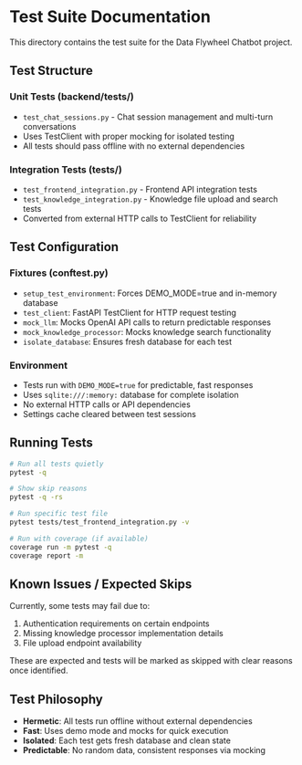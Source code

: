 # Test Suite Documentation

This directory contains the test suite for the Data Flywheel Chatbot project.

## Test Structure

### Unit Tests (backend/tests/)
- `test_chat_sessions.py` - Chat session management and multi-turn conversations
- Uses TestClient with proper mocking for isolated testing
- All tests should pass offline with no external dependencies

### Integration Tests (tests/)
- `test_frontend_integration.py` - Frontend API integration tests
- `test_knowledge_integration.py` - Knowledge file upload and search tests
- Converted from external HTTP calls to TestClient for reliability

## Test Configuration

### Fixtures (conftest.py)
- `setup_test_environment`: Forces DEMO_MODE=true and in-memory database
- `test_client`: FastAPI TestClient for HTTP request testing
- `mock_llm`: Mocks OpenAI API calls to return predictable responses
- `mock_knowledge_processor`: Mocks knowledge search functionality
- `isolate_database`: Ensures fresh database for each test

### Environment
- Tests run with `DEMO_MODE=true` for predictable, fast responses
- Uses `sqlite:///:memory:` database for complete isolation
- No external HTTP calls or API dependencies
- Settings cache cleared between test sessions

## Running Tests

```bash
# Run all tests quietly
pytest -q

# Show skip reasons
pytest -q -rs

# Run specific test file
pytest tests/test_frontend_integration.py -v

# Run with coverage (if available)
coverage run -m pytest -q
coverage report -m
```

## Known Issues / Expected Skips

Currently, some tests may fail due to:
1. Authentication requirements on certain endpoints
2. Missing knowledge processor implementation details
3. File upload endpoint availability

These are expected and tests will be marked as skipped with clear reasons once identified.

## Test Philosophy

- **Hermetic**: All tests run offline without external dependencies
- **Fast**: Uses demo mode and mocks for quick execution
- **Isolated**: Each test gets fresh database and clean state
- **Predictable**: No random data, consistent responses via mocking